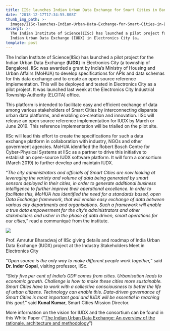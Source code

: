 ```yaml
---
title: IISc launches Indian Urban Data Exchange for Smart Cities in Bangalore
date: '2018-12-17T17:34:55.808Z'
thumb_img_path: >-
  images/IISc-launches-Indian-Urban-Data-Exchange-for-Smart-Cities-in-Bangalore/1*SSltpUrQUwfkAFfxaru1dg.jpeg
excerpt: >-
  The Indian Institute of Science(IISc) has launched a pilot project for the
  Indian Urban Data Exchange (IUDX) in Electronics City (a…
template: post
---
```

The Indian Institute of Science(IISc) has launched a pilot project for the Indian Urban Data Exchange (**IUDX**) in Electronics City (a township of Bangalore). IISc was awarded a grant by India’s Ministry of Housing and Urban Affairs (MoHUA) to develop specifications for APIs and data schemas for this data exchange and to create an open source reference implementation. This will be deployed and tested in Electronics City as a pilot project. It was launched last week at the Electronics City Industrial Township Authority (ELCITA) office.

This platform is intended to facilitate easy and efficient exchange of data among various stakeholders of Smart Cities by interconnecting disparate urban data platforms, and enabling co-creation and innovation. IISc will release an open source reference implementation for IUDX by March or June 2019. This reference implementation will be trialled on the pilot site.

IISc will lead this effort to create the specifications for such a data exchange platform in collaboration with industry, NGOs and other government agencies. MoHUA identified the Robert Bosch Centre for Cyber-Physical Systems at IISc as a partner to drive this initiative to establish an open-source IUDX software platform. It will form a consortium (March 2019) to further develop and maintain IUDX.

“*The city administrators and officials of Smart Cities are now looking at leveraging the variety and volume of data being generated by smart sensors deployed in their cities, in order to generate additional business intelligence to further improve their operational excellence. In order to facilitate this, MoHUA has identified the need for a standards based, open Data Exchange framework, that will enable easy exchange of data between various city departments and organisations. Such a framework will enable a true data empowerment for the city’s administrators and other stakeholders and usher in the phase of data driven, smart operations for our cities,*” read a communiqué from the institute.

![](/images/IISc-launches-Indian-Urban-Data-Exchange-for-Smart-Cities-in-Bangalore/1*SSltpUrQUwfkAFfxaru1dg.jpeg)

<figcaption>Prof. Amrutur Bharadwaj of IISc giving details and roadmap of India Urban Data Exchange (IUDX) project at the Industry Stakeholders Meet in Electronics City</figcaption>

“*Open source is the only way to make different people work together,*” said **Dr. Inder Gopal**, visiting professor, IISc.

“*Sixty five per cent of India’s GDP comes from cities. Urbanisation leads to economic growth. Challenge is how to make these cities more sustainable. Smart Cities have to work with a collective consciousness to better the life of urban citizens. Technology can enable this. Data-driven governance of Smart Cities is most important goal and IUDX will be essential in reaching this goal,*” said **Kunal Kumar**, Smart Cities Mission Director.

More information on the vision for IUDX and the consortium can be found in this White Paper (“[The Indian Urban Data Exchange: An overview of the rationale, architecture and methodology](http://www.rbccps.org/wp-content/uploads/2018/12/The-Indian-Urban-Data-Exchange.pdf)”)
